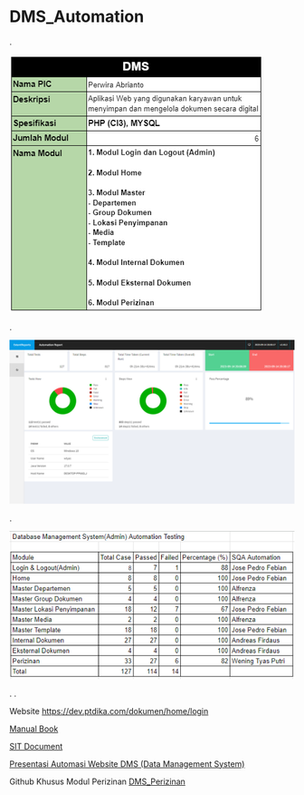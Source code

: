 # DMS_Automation
.

![Modul DMS](https://github.com/WeningTyas/DMS_Automation/blob/master/Report/Pembagian-Modul.png)

.

![Extend Report](https://github.com/WeningTyas/DMS_Automation/blob/master/Report/Extend-Report.png)

.

![List Modul Automation Test](https://github.com/WeningTyas/DMS_Automation/blob/master/Report/Automation-Test.png)

.
.

Website
https://dev.ptdika.com/dokumen/home/login

[Manual Book](https://docs.google.com/document/d/1p6auDLBdcurF30ohD4ErBvvvpZbtBq_G/edit)

[SIT Document](https://docs.google.com/spreadsheets/d/1cay74ZXkydMzB8QMYxXL0VbMPwhPO94oCSabWJ_lyLY/edit?usp=sharing)

[Presentasi Automasi Website DMS (Data Management System)](https://www.canva.com/design/DAFuC6H2Yqk/tP9nfkF-yO9TZs28pzlJuw/edit)


Github Khusus Modul Perizinan
[DMS_Perizinan](https://github.com/WeningTyas/DMS_Perizinan)
